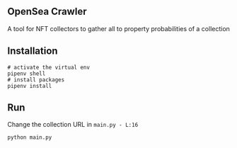 ## OpenSea Crawler

A tool for NFT collectors to gather all to property probabilities of a collection

## Installation
```
# activate the virtual env
pipenv shell
# install packages
pipenv install
```

## Run
Change the collection URL in `main.py - L:16` 
```
python main.py
```
